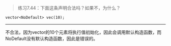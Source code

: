 > 练习7.44：下面这条声明合法吗？如果不，为什么？

```
vector<NoDefault> vec(10);
```

---

不合法，因为vector的10个元素将执行值初始化，因此会调用默认构造函数，而NoDefault没有默认构造函数，因此是错误的。
